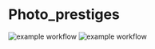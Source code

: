 # Photo_prestiges
![example workflow](https://github.com/VincentJeroen/Photo_prestiges/actions/workflows/clock-service.yml/badge.svg)
![example workflow](https://github.com/VincentJeroen/Photo_prestiges/actions/workflows/register-service.yml/badge.svg)
